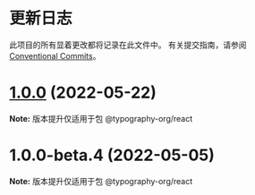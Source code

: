 # 更新日志

此项目的所有显着更改都将记录在此文件中。
有关提交指南，请参阅 [Conventional Commits](https://conventionalcommits.org)。

# [1.0.0](https://github.com/drdevelop/typography/compare/@typography-org/react@1.0.0-beta.7...@typography-org/react@1.0.0) (2022-05-22)

**Note:** 版本提升仅适用于包 @typography-org/react

# 1.0.0-beta.4 (2022-05-05)

**Note:** 版本提升仅适用于包 @typography-org/react
